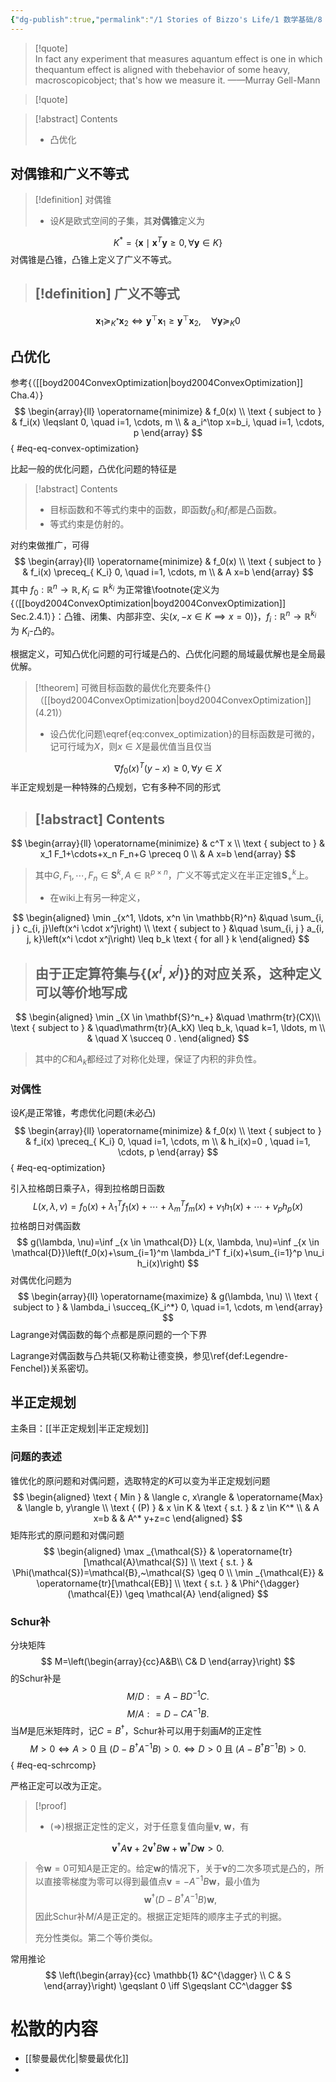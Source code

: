```yaml
---
{"dg-publish":true,"permalink":"/1 Stories of Bizzo's Life/1 数学基础/8 最优化/","tags":["最优化"]}
---
```




> [!quote]  
> In fact any experiment that measures aquantum effect is one in which thequantum effect is aligned with thebehavior of some heavy, macroscopicobject; that's how we measure it. 
> ——Murray Gell-Mann 

> [!quote] 

> [!abstract] Contents
> - 凸优化

## 对偶锥和广义不等式
> [!definition] 对偶锥
> - 设$K$是欧式空间的子集，其**对偶锥**定义为
>
$$
K^*=\left\{\mathbf{x} \mid \mathbf{x}^T \mathbf{y} \geq 0, \forall \mathbf{y} \in K\right\}
$$
对偶锥是凸锥，凸锥上定义了广义不等式。
> [!definition] 广义不等式
> -
$$
\mathbf{x}_1 \succeq_{K^*} \mathbf{x}_2 \Leftrightarrow \mathbf{y}^{\top} \mathbf{x}_1 \geq \mathbf{y}^{\top} \mathbf{x}_2, \quad \forall \mathbf{y} \succeq_{K} 0
$$
## 凸优化
 参考{（[[boyd2004ConvexOptimization\|boyd2004ConvexOptimization]] Cha.4）}
$$
\begin{array}{ll}
		\operatorname{minimize} & f_0(x) \\
		\text { subject to } & f_i(x) \leqslant 0, \quad i=1, \cdots, m \\
		& a_i^\top x=b_i, \quad i=1, \cdots, p
		\end{array}
$${ #eq-eq-convex-optimization}


 比起一般的优化问题，凸优化问题的特征是
 > [!abstract] Contents
> - 目标函数和不等式约束中的函数，即函数$f_0$和$f_i$都是凸函数。
> - 等式约束是仿射的。

对约束做推广，可得
$$
\begin{array}{ll}
\operatorname{minimize} & f_0(x) \\
\text { subject to } & f_i(x) \preceq_{ K_i} 0, \quad i=1, \cdots, m \\
& A x=b
\end{array}
$$
其中 $f_0: \mathbb{R}^n \rightarrow \mathbb{R}, K_i \subseteq \mathbb{R}^{k_i}$ 为正常锥\footnote{定义为{（[[boyd2004ConvexOptimization\|boyd2004ConvexOptimization]] Sec.2.4.1）}：凸锥、闭集、内部非空、尖($x,-x\in K\implies x=0$)}，$f_i: \mathbb{R}^n \rightarrow \mathbb{R}^{k_i}$ 为 $K_i$-凸的。

 根据定义，可知凸优化问题的可行域是凸的、凸优化问题的局域最优解也是全局最优解。
 > [!theorem] 可微目标函数的最优化充要条件{} （[[boyd2004ConvexOptimization\|boyd2004ConvexOptimization]] (4.21)）
> - 设凸优化问题\eqref{eq:convex_optimization}的目标函数是可微的，记可行域为$X$，则$x\in X$是最优值当且仅当
>
$$
\nabla f_0(x)^T(y-x) \geqslant 0, \forall y \in X
$$
半正定规划是一种特殊的凸规划，它有多种不同的形式
 > [!abstract] Contents
> -
$$
\begin{array}{ll}
\operatorname{minimize} & c^T x \\
\text { subject to } & x_1 F_1+\cdots+x_n F_n+G \preceq 0 \\
& A x=b
\end{array}
$$
>   其中$G, F_1, \cdots, F_n \in \mathbf{S}^k, A \in \mathbb{R}^{p \times n}$，广义不等式定义在半正定锥$\mathbf{S}_+^k$上。
> - 在wiki上有另一种定义，
>
$$
\begin{aligned}
\min _{x^1, \ldots, x^n \in \mathbb{R}^n} &\quad \sum_{i, j } c_{i, j}\left(x^i \cdot x^j\right) \\
\text { subject to } &\quad \sum_{i, j } a_{i, j, k}\left(x^i \cdot x^j\right) \leq b_k \text { for all } k
\end{aligned}
$$
>   由于正定算符集与$\{(x^i,x^j)\}$的对应关系，这种定义可以等价地写成
> -
$$
\begin{aligned}
\min _{X \in \mathbf{S}^n_+} &\quad \mathrm{tr}(CX)\\
\text { subject to } & \quad\mathrm{tr}(A_kX) \leq b_k, \quad k=1, \ldots, m \\
& \quad X \succeq 0 .
\end{aligned}
$$
>   其中的$C$和$A_k$都经过了对称化处理，保证了内积的非负性。

 ### 对偶性
设$K_i$是正常锥，考虑优化问题(未必凸)
$$
\begin{array}{ll}
		\operatorname{minimize} & f_0(x) \\
		\text { subject to } & f_i(x) \preceq_{ K_i} 0, \quad i=1, \cdots, m \\
		& h_i(x)=0 , \quad i=1, \cdots, p
		\end{array}
$${ #eq-eq-optimization}


引入拉格朗日乘子$\lambda$，得到拉格朗日函数
$$
L(x, \lambda, \nu)=f_0(x)+\lambda_1^T f_1(x)+\cdots+\lambda_m^T f_m(x)+\nu_1 h_1(x)+\cdots+\nu_p h_p(x)
$$
拉格朗日对偶函数
$$
g(\lambda, \nu)=\inf _{x \in \mathcal{D}} L(x, \lambda, \nu)=\inf _{x \in \mathcal{D}}\left(f_0(x)+\sum_{i=1}^m \lambda_i^T f_i(x)+\sum_{i=1}^p \nu_i h_i(x)\right)
$$
对偶优化问题为
$$
\begin{array}{ll}
\operatorname{maximize} & g(\lambda, \nu) \\
\text { subject to } & \lambda_i \succeq_{K_i^*} 0, \quad i=1, \cdots, m
\end{array}
$$
Lagrange对偶函数的每个点都是原问题的一个下界

 Lagrange对偶函数与凸共轭(又称勒让德变换，参见\ref{def:Legendre-Fenchel})关系密切。
## 半正定规划
主条目：[[半正定规划\|半正定规划]]
### 问题的表述
锥优化的原问题和对偶问题，选取特定的$K$可以变为半正定规划问题
$$
\begin{aligned}
\text { Min } & \langle c, x\rangle & \operatorname{Max} & \langle b, y\rangle \\
\text { (P) } & x \in K & \text { s.t. } & z \in K^* \\
& A x=b & & A^* y+z=c
\end{aligned}
$$
矩阵形式的原问题和对偶问题
$$
\begin{aligned}
\max _{\mathcal{S}} & \operatorname{tr}[\mathcal{A}\mathcal{S}] \\
\text { s.t. } & \Phi(\mathcal{S})=\mathcal{B},~\mathcal{S} \geq 0 \\
\min _{\mathcal{E}} & \operatorname{tr}[\mathcal{EB}] \\
\text { s.t. } & \Phi^{\dagger}(\mathcal{E}) \geq  \mathcal{A}
\end{aligned}
$$
### Schur补
分块矩阵
$$
M=\left(\begin{array}{cc}A&B\\ C& D    
\end{array}\right)
$$
的Schur补是
$$
M / D : = A - B D ^ { - 1 } C .
$$
$$
M / A : = D - C A ^ { - 1 } B .
$$
当$M$是厄米矩阵时，记$C=B^\dagger$，Schur补可以用于刻画$M$的正定性
$$
M > 0 \Leftrightarrow A > 0 \text { 且 } \left( D - B ^ { \dagger } A ^ { - 1 } B \right) > 0 .\Leftrightarrow D > 0 \text { 且 } \left( A - B ^ { \dagger } B ^ { - 1 } B \right) > 0 .
$${ #eq-eq-schrcomp}


严格正定可以改为正定。

 > [!proof]
> - $(\Rightarrow)$根据正定性的定义，对于任意复值向量$\mathbf { v },~\mathbf { w }$，有
>
$$
\mathbf { v } ^ { \dagger } A \mathbf { v } + 2 \mathbf { v } ^ { \dagger } B \mathbf { w } + \mathbf { w } ^ { \dagger } D \mathbf { w } >0.
$$
>   令$\mathbf { w }=0$可知$A$是正定的。给定$\mathbf { w }$的情况下，关于$\mathbf { v }$的二次多项式是凸的，所以直接零梯度为零可以得到最值点$\mathbf { v }=-A^{-1}B\mathbf { w }$，最小值为
$$
\mathbf { w }^\dagger\left(D-B^\dagger A^{-1}B\right)\mathbf { w },
$$
>   因此Schur补$M/A$是正定的。根据正定矩阵的顺序主子式的判据。
>
>   充分性类似。第二个等价类似。

常用推论
$$
\left(\begin{array}{cc}
\mathbb{1} &C^{\dagger} \\
C & S
\end{array}\right) \geqslant 0 \iff S\geqslant CC^\dagger
$$
# 松散的内容
- [[黎曼最优化\|黎曼最优化]]
- 